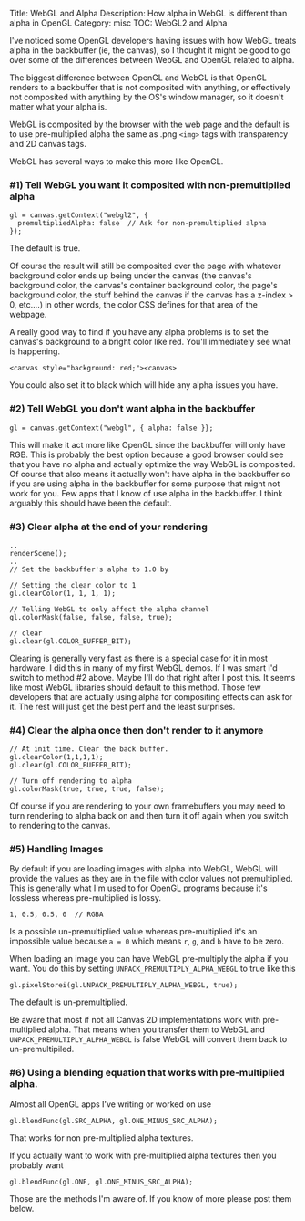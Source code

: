 Title: WebGL and Alpha
Description: How alpha in WebGL is different than alpha in OpenGL
Category: misc
TOC: WebGL2 and Alpha


I've noticed some OpenGL developers having issues with how WebGL
treats alpha in the backbuffer (ie, the canvas), so I thought it
might be good to go over some of the differences between WebGL
and OpenGL related to alpha.

The biggest difference between OpenGL and WebGL is that OpenGL
renders to a backbuffer that is not composited with anything,
or effectively not composited with anything by the OS's window
manager, so it doesn't matter what your alpha is.

WebGL is composited by the browser with the web page and the
default is to use pre-multiplied alpha the same as .png `<img>`
tags with transparency and 2D canvas tags.

WebGL has several ways to make this more like OpenGL.

### #1) Tell WebGL you want it composited with non-premultiplied alpha

    gl = canvas.getContext("webgl2", {
      premultipliedAlpha: false  // Ask for non-premultiplied alpha
    });

The default is true.

Of course the result will still be composited over the page with whatever
background color ends up being under the canvas (the canvas's background
color, the canvas's container background color, the page's background
color, the stuff behind the canvas if the canvas has a z-index > 0, etc....)
in other words, the color CSS defines for that area of the webpage.

A really good way to find if you have any alpha problems is to set the
canvas's background to a bright color like red. You'll immediately see
what is happening.

    <canvas style="background: red;"><canvas>

You could also set it to black which will hide any alpha issues you have.

### #2) Tell WebGL you don't want alpha in the backbuffer

    gl = canvas.getContext("webgl", { alpha: false }};

This will make it act more like OpenGL since the backbuffer will only have
RGB. This is probably the best option because a good browser could see that
you have no alpha and actually optimize the way WebGL is composited. Of course
that also means it actually won't have alpha in the backbuffer so if you are
using alpha in the backbuffer for some purpose that might not work for you.
Few apps that I know of use alpha in the backbuffer. I think arguably this
should have been the default.

### #3) Clear alpha at the end of your rendering

    ..
    renderScene();
    ..
    // Set the backbuffer's alpha to 1.0 by

    // Setting the clear color to 1
    gl.clearColor(1, 1, 1, 1);

    // Telling WebGL to only affect the alpha channel
    gl.colorMask(false, false, false, true);

    // clear
    gl.clear(gl.COLOR_BUFFER_BIT);

Clearing is generally very fast as there is a special case for it in most
hardware. I did this in many of my first WebGL demos. If I was smart I'd switch to
method #2 above. Maybe I'll do that right after I post this. It seems like
most WebGL libraries should default to this method. Those few developers
that are actually using alpha for compositing effects can ask for it. The
rest will just get the best perf and the least surprises.

### #4) Clear the alpha once then don't render to it anymore

    // At init time. Clear the back buffer.
    gl.clearColor(1,1,1,1);
    gl.clear(gl.COLOR_BUFFER_BIT);

    // Turn off rendering to alpha
    gl.colorMask(true, true, true, false);

Of course if you are rendering to your own framebuffers you may need to turn
rendering to alpha back on and then turn it off again when you switch to
rendering to the canvas.

### #5) Handling Images

By default if you are loading images with alpha into WebGL, WebGL will
provide the values as they are in the file with color values not
premultiplied. This is generally what I'm used to for OpenGL programs
because it's lossless whereas pre-multiplied is lossy.

    1, 0.5, 0.5, 0  // RGBA

Is a possible un-premultiplied value whereas pre-multiplied it's an
impossible value because `a = 0` which means `r`, `g`, and `b` have
to be zero.

When loading an image you can have WebGL pre-multiply the alpha if you want.
You do this by setting `UNPACK_PREMULTIPLY_ALPHA_WEBGL` to true like this

    gl.pixelStorei(gl.UNPACK_PREMULTIPLY_ALPHA_WEBGL, true);

The default is un-premultiplied.

Be aware that most if not all Canvas 2D implementations work with
pre-multiplied alpha. That means when you transfer them to WebGL and
`UNPACK_PREMULTIPLY_ALPHA_WEBGL` is false WebGL will convert them
back to un-premultipiled.

### #6) Using a blending equation that works with pre-multiplied alpha.

Almost all OpenGL apps I've writing or worked on use

    gl.blendFunc(gl.SRC_ALPHA, gl.ONE_MINUS_SRC_ALPHA);

That works for non pre-multiplied alpha textures.

If you actually want to work with pre-multiplied alpha textures then you
probably want

    gl.blendFunc(gl.ONE, gl.ONE_MINUS_SRC_ALPHA);

Those are the methods I'm aware of. If you know of more please post them below.



